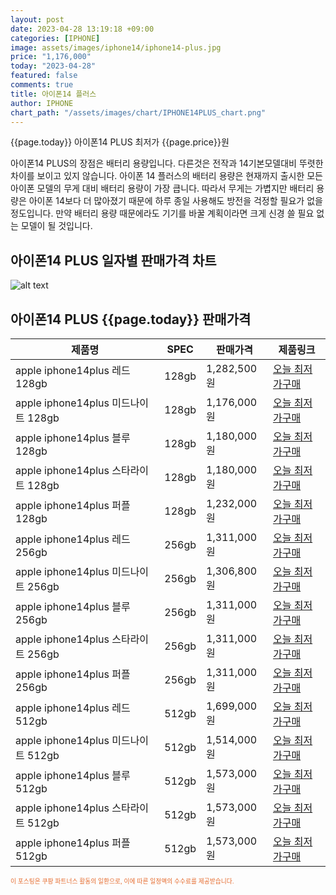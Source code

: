 ```yaml
---
layout: post
date: 2023-04-28 13:19:18 +09:00
categories: [IPHONE]
image: assets/images/iphone14/iphone14-plus.jpg
price: "1,176,000"
today: "2023-04-28"
featured: false
comments: true
title: 아이폰14 플러스
author: IPHONE
chart_path: "/assets/images/chart/IPHONE14PLUS_chart.png"
---
```


{{page.today}} 아이폰14 PLUS 최저가 {{page.price}}원

아이폰14 PLUS의 장점은 배터리 용량입니다. 다른것은 전작과 14기본모델대비 뚜렷한 차이를 보이고 있지 않습니다.
아이폰 14 플러스의 배터리 용량은 현재까지 출시한 모든 아이폰 모델의 무게 대비 배터리 용량이 가장 큽니다. 따라서 무게는 가볍지만 배터리 용량은 아이폰 14보다 더 많아졌기 때문에 하루 종일 사용해도 방전을 걱정할 필요가 없을 정도입니다. 만약 배터리 용량 때문에라도 기기를 바꿀 계획이라면 크게 신경 쓸 필요 없는 모델이 될 것입니다.

## 아이폰14 PLUS 일자별 판매가격 차트
![alt text]({{page.chart_path}} "아이폰14 PLUS3 판매가격 차트")

## 아이폰14 PLUS {{page.today}} 판매가격
<main>
<table id="rwd-table-large">
  <thead>
    <tr>
      <th>제품명</th>
      <th>SPEC</th>
      <th>판매가격</th>
      <th>제품링크</th>
    </tr>
  </thead>
  <tbody><tr>
        <td>apple iphone14plus 레드 128gb </td>
        <td>128gb</td>
        <td>1,282,500원</td>
        <td><a href='https://link.coupang.com/a/SOXMI' target='_blank'>오늘 최저가구매</a></td>
        </tr><tr>
        <td>apple iphone14plus 미드나이트 128gb </td>
        <td>128gb</td>
        <td>1,176,000원</td>
        <td><a href='https://link.coupang.com/a/SOXOS' target='_blank'>오늘 최저가구매</a></td>
        </tr><tr>
        <td>apple iphone14plus 블루 128gb </td>
        <td>128gb</td>
        <td>1,180,000원</td>
        <td><a href='https://link.coupang.com/a/SOXRa' target='_blank'>오늘 최저가구매</a></td>
        </tr><tr>
        <td>apple iphone14plus 스타라이트 128gb </td>
        <td>128gb</td>
        <td>1,180,000원</td>
        <td><a href='https://link.coupang.com/a/SOXTi' target='_blank'>오늘 최저가구매</a></td>
        </tr><tr>
        <td>apple iphone14plus 퍼플 128gb </td>
        <td>128gb</td>
        <td>1,232,000원</td>
        <td><a href='https://link.coupang.com/a/SOXVy' target='_blank'>오늘 최저가구매</a></td>
        </tr><tr>
        <td>apple iphone14plus 레드 256gb </td>
        <td>256gb</td>
        <td>1,311,000원</td>
        <td><a href='https://link.coupang.com/a/SOXYu' target='_blank'>오늘 최저가구매</a></td>
        </tr><tr>
        <td>apple iphone14plus 미드나이트 256gb </td>
        <td>256gb</td>
        <td>1,306,800원</td>
        <td><a href='https://link.coupang.com/a/SOX1p' target='_blank'>오늘 최저가구매</a></td>
        </tr><tr>
        <td>apple iphone14plus 블루 256gb </td>
        <td>256gb</td>
        <td>1,311,000원</td>
        <td><a href='https://link.coupang.com/a/SOX3e' target='_blank'>오늘 최저가구매</a></td>
        </tr><tr>
        <td>apple iphone14plus 스타라이트 256gb </td>
        <td>256gb</td>
        <td>1,311,000원</td>
        <td><a href='https://link.coupang.com/a/SOX5K' target='_blank'>오늘 최저가구매</a></td>
        </tr><tr>
        <td>apple iphone14plus 퍼플 256gb </td>
        <td>256gb</td>
        <td>1,311,000원</td>
        <td><a href='https://link.coupang.com/a/SOX8c' target='_blank'>오늘 최저가구매</a></td>
        </tr><tr>
        <td>apple iphone14plus 레드 512gb </td>
        <td>512gb</td>
        <td>1,699,000원</td>
        <td><a href='https://link.coupang.com/a/SOX95' target='_blank'>오늘 최저가구매</a></td>
        </tr><tr>
        <td>apple iphone14plus 미드나이트 512gb </td>
        <td>512gb</td>
        <td>1,514,000원</td>
        <td><a href='https://link.coupang.com/a/SOYbX' target='_blank'>오늘 최저가구매</a></td>
        </tr><tr>
        <td>apple iphone14plus 블루 512gb </td>
        <td>512gb</td>
        <td>1,573,000원</td>
        <td><a href='https://link.coupang.com/a/SOYeZ' target='_blank'>오늘 최저가구매</a></td>
        </tr><tr>
        <td>apple iphone14plus 스타라이트 512gb </td>
        <td>512gb</td>
        <td>1,573,000원</td>
        <td><a href='https://link.coupang.com/a/SOYhS' target='_blank'>오늘 최저가구매</a></td>
        </tr><tr>
        <td>apple iphone14plus 퍼플 512gb </td>
        <td>512gb</td>
        <td>1,573,000원</td>
        <td><a href='https://link.coupang.com/a/SOYko' target='_blank'>오늘 최저가구매</a></td>
        </tr></tbody>
</table>
</main>
<div style="color:#e56a2c;font-size: 0.7em;" >
이 포스팅은 쿠팡 파트너스 활동의 일환으로, 이에 따른 일정액의 수수료를 제공받습니다.
</div>
